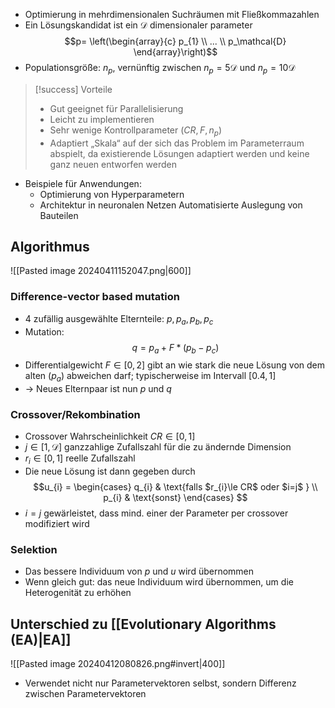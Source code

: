 - Optimierung in mehrdimensionalen Suchräumen mit Fließkommazahlen
- Ein Lösungskandidat ist ein $\mathcal{D}$ dimensionaler parameter $$p= \left(\begin{array}{c} p_{1}              \\ ... \\ p_\mathcal{D} \end{array}\right)$$
- Populationsgröße: $n_{p}$, vernünftig zwischen $n_p=5\mathcal{D}$ und $n_{p}=10$$\mathcal{D}$

> [!success] Vorteile
>  - Gut geeignet für Parallelisierung 
>  - Leicht zu implementieren 
>  - Sehr wenige Kontrollparameter ($CR, F, n_{p}$) 
>  - Adaptiert „Skala“ auf der sich das Problem im Parameterraum abspielt, da existierende Lösungen adaptiert werden und keine ganz neuen entworfen werden

- Beispiele für Anwendungen: 
	- Optimierung von Hyperparametern 
	- Architektur in neuronalen Netzen Automatisierte Auslegung von Bauteilen
## Algorithmus
![[Pasted image 20240411152047.png|600]]
### Difference-vector based mutation
- 4 zufällig ausgewählte Elternteile: $p,p_{a},p_{b},p_{c}$
- Mutation: $$q=p_{a}+F*(p_{b}-p_{c})$$
- Differentialgewicht $F\in [0,2]$ gibt an wie stark die neue Lösung von dem alten ($p_{a}$) abweichen darf; typischerweise im Intervall $[0.4, 1]$
- -> Neues Elternpaar ist nun $p$ und $q$
### Crossover/Rekombination
- Crossover Wahrscheinlichkeit $CR\in[0,1]$
- $j\in[1,\mathcal{D}]$ ganzzahlige Zufallszahl für die zu ändernde Dimension
- $r_{i}\in [0,1]$ reelle Zufallszahl 
- Die neue Lösung ist dann gegeben durch $$u_{i} = \begin{cases}
q_{i} & \text{falls $r_{i}\le CR$ oder $i=j$ } \\
 p_{i} & \text{sonst}
\end{cases} $$
- $i=j$ gewärleistet, dass mind. einer der Parameter per crossover modifiziert wird
### Selektion
- Das bessere Individuum von $p$ und $u$ wird übernommen
- Wenn gleich gut: das neue Individuum wird übernommen, um die Heterogenität zu erhöhen

## Unterschied zu [[Evolutionary Algorithms (EA)|EA]]
![[Pasted image 20240412080826.png#invert|400]]
- Verwendet nicht nur Parametervektoren selbst, sondern Differenz zwischen Parametervektoren